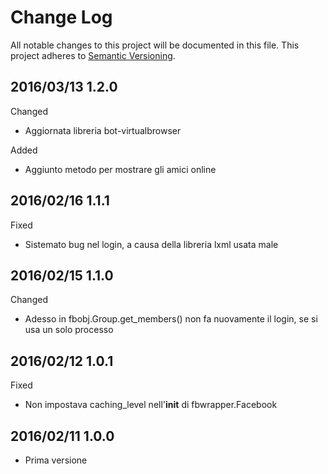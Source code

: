 # Change Log #

All notable changes to this project will be documented in this file.
This project adheres to [Semantic Versioning](http://semver.org/).


## 2016/03/13 1.2.0 ##

Changed
 - Aggiornata libreria bot-virtualbrowser
 
Added
 - Aggiunto metodo per mostrare gli amici online


## 2016/02/16 1.1.1 ##

Fixed
 - Sistemato bug nel login, a causa della libreria lxml usata male

 
## 2016/02/15 1.1.0 ##

Changed
 -  Adesso in fbobj.Group.get_members() non fa nuovamente il login, se si usa 
    un solo processo
 
 
## 2016/02/12 1.0.1 ##

Fixed
 - Non impostava caching_level nell'__init__ di fbwrapper.Facebook
 

## 2016/02/11 1.0.0 ##

 - Prima versione
